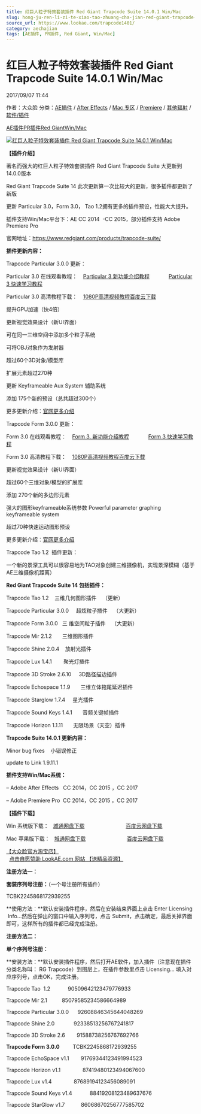 ```yaml
---
title: 红巨人粒子特效套装插件 Red Giant Trapcode Suite 14.0.1 Win/Mac
slug: hong-ju-ren-li-zi-te-xiao-tao-zhuang-cha-jian-red-giant-trapcode-suite-14-0-1-win-mac
source_url: https://www.lookae.com/trapcode1401/
category: aechajian
tags: [AE插件, PR插件, Red Giant, Win/Mac]
---
```

# 红巨人粒子特效套装插件 Red Giant Trapcode Suite 14.0.1 Win/Mac

2017/09/07 11:44

作者：大众脸
分类：[AE插件](https://www.lookae.com/after-effects/aechajian/) / [After Effects](https://www.lookae.com/after-effects/) / [Mac 专区](https://www.lookae.com/mac-osx/) / [Premiere](https://www.lookae.com/qitarjcj/premierezy/) / [其他辐射](https://www.lookae.com/others/) / [软件/插件](https://www.lookae.com/qitarjcj/)

[AE插件](https://www.lookae.com/tag/ae%e6%8f%92%e4%bb%b6/)[PR插件](https://www.lookae.com/tag/pr%e6%8f%92%e4%bb%b6/)[Red Giant](https://www.lookae.com/tag/red-giant/)[Win/Mac](https://www.lookae.com/tag/winmac/)

[![红巨人粒子特效套装插件 Red Giant Trapcode Suite 14.0.1 Win/Mac](https://www.lookae.com/wp-content/uploads/2017/08/Trapcode-14.jpg "红巨人粒子特效套装插件 Red Giant Trapcode Suite 14.0.1 Win/Mac-LookAE.com")](https://www.lookae.com/wp-content/uploads/2017/08/Trapcode-14.jpg)

**【插件介绍】**

著名而强大的红巨人粒子特效套装插件 Red Giant Trapcode Suite 大更新到14.0.0版本

Red Giant Trapcode Suite 14 此次更新算一次比较大的更新，很多插件都更新了新版

更新 Particular 3.0，Form 3.0， Tao 1.2拥有更多的插件预设，性能大大提升。

插件支持Win/Mac平台下：AE CC 2014  -CC 2015，部分插件支持 Adobe Premiere Pro

官网地址：https://www.redgiant.com/products/trapcode-suite/

**插件更新内容：**

Trapcode Particular 3.0.0 更新：

Particular 3.0 在线观看教程：    [Particular 3 新功能介绍教程](http://v.youku.com/v_show/id_XMjk0MDc4ODQwOA==.html?spm=a2h3j.8428770.3416059.1#paction)             [Particular 3 快速学习教程](http://v.youku.com/v_show/id_XMjk0MDc4ODQwMA==.html?spm=a2h3j.8428770.3416059.1)

Particular 3.0 高清教程下载：    [1080P高清视频教程百度云下载](https://pan.baidu.com/s/1hsBZb7m)

提升GPU加速（快4倍）

更新视觉效果设计（新UI界面）

可在同一三维空间中添加多个粒子系统

可将OBJ对象作为发射器

超过60个3D对象/模型库

扩展元素超过270种

更新 Keyframeable Aux System 辅助系统

添加 175个新的预设（总共超过300个）

更多更新介绍：[官网更多介绍](https://www.redgiant.com/products/trapcode-particular/)

Trapcode Form 3.0.0 更新：

Form 3.0 在线观看教程：    [Form 3. 新功能介绍教程](http://v.youku.com/v_show/id_XMjk0MDc4ODI2NA==.html?spm=a2h3j.8428770.3416059.1)             [Form 3 快速学习教程](http://v.youku.com/v_show/id_XMjk0MDc4ODM0MA==.html?spm=a2h3j.8428770.3416059.1)

Form 3.0 高清教程下载：    [1080P高清视频教程百度云下载](https://pan.baidu.com/s/1c2GkTVy)

更新视觉效果设计（新UI界面）

超过60个三维对象/模型的扩展库

添加 270个新的多边形元素

强大的图形keyframeable系统参数 Powerful parameter graphing keyframeable system

超过70种快速运动图形预设

更多更新介绍：[官网更多介绍](https://www.redgiant.com/products/trapcode-form/)

Trapcode Tao 1.2  插件更新：

一个新的景深工具可以很容易地为TAO对象创建三维摄像机，实现景深模糊（基于AE三维摄像机距离）

**Red Giant Trapcode Suite 14 包括插件：**

Trapcode Tao 1.2    三维几何图形插件    （更新）

Trapcode Particular 3.0.0     超炫粒子插件    （大更新）

Trapcode Form 3.0.0   三 维空间粒子插件    （大更新）

Trapcode Mir 2.1.2       三维图形插件

Trapcode Shine 2.0.4    放射光插件

Trapcode Lux 1.4.1        聚光灯插件

Trapcode 3D Stroke 2.6.10     3D路径描边插件

Trapcode Echospace 1.1.9       三维立体拖尾延迟插件

Trapcode Starglow 1.7.4     星光插件

Trapcode Sound Keys 1.4.1       音频关键帧插件

Trapcode Horizon 1.1.11       无限场景（天空）插件

**Trapcode Suite 14.0.1 更新内容：**

Minor bug fixes    小错误修正

update to Link 1.9.11.1

**插件支持Win/Mac系统：**

– Adobe After Effects   CC 2014，CC 2015 ，CC 2017

– Adobe Premiere Pro  CC 2014，CC 2015 ，CC 2017

**【插件下载】**

Win 系统版下载：   [城通网盘下载](https://www.pipipan.com/fs/680462-218794380)                            [百度云网盘下载](https://pan.baidu.com/s/1hseRj84)

Mac 苹果版下载：   [城通网盘下载](https://www.pipipan.com/fs/680462-218794286)                            [百度云网盘下载](https://pan.baidu.com/s/1mhAWMN2)

[【大众脸官方淘宝店】](https://lookae.taobao.com/)                [点击自愿赞助 LookAE.com 网站 【送精品资源】](https://www.lookae.com/sponsor/)

**注册方法一：**

**套装序列号注册：**（一个号注册所有插件）

TCBK2245868172939255

**使用方法：**默认安装插件程序，然后在安装结束界面上点击 Enter Licensing  Info…然后在弹出的窗口中输入序列号，点击 Submit，点击确定，最后关掉界面即可，这样所有的插件都已经完成注册。

**注册方法二：**

**单个序列号注册：**

**安装方法：**默认安装插件程序，然后打开AE软件，加入插件（注意现在插件分类名称叫： RG Trapcode）到图层上，在插件参数里点击 Licensing… 填入对应序列号，点击OK，完成注册。

Trapcode Tao  1.2            90509642123479776933

Trapcode Mir 2.1          85079585234586664989

Trapcode Particular 3.0.0      92608846345644048269

Trapcode Shine 2.0             92338513256767241817

Trapcode 3D Stroke 2.6        91588738256767692766

**Trapcode Form 3.0.0**         TCBK2245868172939255

Trapcode EchoSpace v1.1        91769344123491994523

Trapcode Horizon v1.1               87419480123494067600

Trapcode Lux v1.4               87689194123456089091

Trapcode Sound Keys v1.4            88419208123489637676

Trapcode StarGlow v1.7           86068670256777585702
